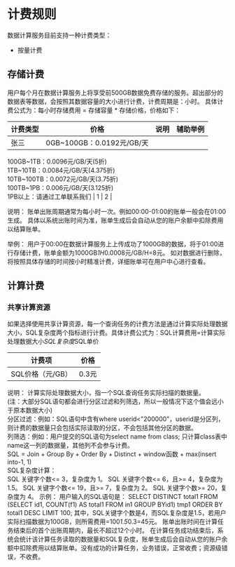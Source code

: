 # 计费规则

数据计算服务目前支持一种计费类型：
 * 按量计费

## 存储计费

用户每个月在数据计算服务上将享受前500GB数据免费存储的服务。超出部分的数据表等数据，会按照其数据容量的大小进行计费，计费周期是：小时。
具体计费公式为：每小时存储费用 = 存储容量 * 存储价格，价格如下：

|计费类型|价格|说明|辅助举例|
--|--|--|--|
张三 | 0GB~100GB：0.0192元/GB/天 </br>
100GB~1TB：0.0096元/GB/天(5折)<br>
1TB~10TB：0.0084元/GB/天(4.375折)<br>
10TB~100TB：0.0072元/GB/天(3.75折)<br>
100TB~1PB：0.006元/GB/天(3.125折)<br>
1PB以上：请通过工单联系我们 | 1 | 2 |

说明：
账单出账周期通常为每小时一次。例如00:00-01:00的账单一般会在01:00生成。
具体以系统出账时间为准，账单生成后会自动从您的账户余额中扣除费用以结算账单。

举例：
用户于00:00在数据计算服务上上传成功了1000GB的数据，将于01:00进行存储计费，账单金额为1000GB*1H*0.0008元/GB/H=8元。
如对数据进行删除，将按照具体存储的时间按小时精准计费，详细账单可在用户中心进行查看。


## 计算计费

### 共享计算资源

   如果选择使用共享计算资源，每一个查询任务的计费方法是通过计算实际处理数据大小，SQL复杂度两个指标进行计费。具体计费公式为：SQL计算费用=计算实际处理数据大小*SQL复杂度*SQL单价

| 计费项 | 价格 | 
| ------ | ------ | 
| SQL价格（元/GB） | 0.3元 | 

说明：
计算实际处理数据大小，指一个SQL查询任务实际扫描的数据量。</br>
(注：大部分SQL语句都会进行分区过滤和列筛选，所以一般情况下这个值会远小于原本数据大小)</br>
分区过滤：例如：SQL语句中含有where userid<"200000"，userid是分区列，则计费的数据量只会包括实际读取的分区，不会包括其他分区的数据。</br>
列筛选：例如：用户提交的SQL语句为select name from class; 只计算class表中name这一列的数据量，其他列不会参与计费。</br>
SQL = Join + Group By + Order By + Distinct + window函数 + max(insert into-1, 1)</br>
SQL复杂度计算：</br>
      SQL 关键字个数<= 3，复杂度为 1。
      SQL 关键字个数<= 6，且>= 4，复杂度为 1.5。
      SQL 关键字个数<= 19，且>= 7，复杂度为 2。
      SQL 关键字个数>= 20，复杂度为 4。
示例：
用户输入的SQL语句是：
SELECT DISTINCT total1 FROM
(SELECT id1, COUNT(f1) AS total1 FROM in1 GROUP BYid1) tmp1 ORDER BY total1 DESC LIMIT 100;
其中，SQL关键字个数是4，而SQL复杂度是1.5，若用户实际扫描数据为100GB，则所需费用=100*1.5*0.3=45元。
账单出账时间在计算任务结束后的首个出账周期内，最长不超过12个小时。
在计算任务成功结束后，系统会统计该计算任务读取的数据量和SQL复杂度，账单生成后会自动从您的账户余额中扣除费用以结算账单。没有成功的计算任务，业务错误，正常收费；资源级错误，不收费。

